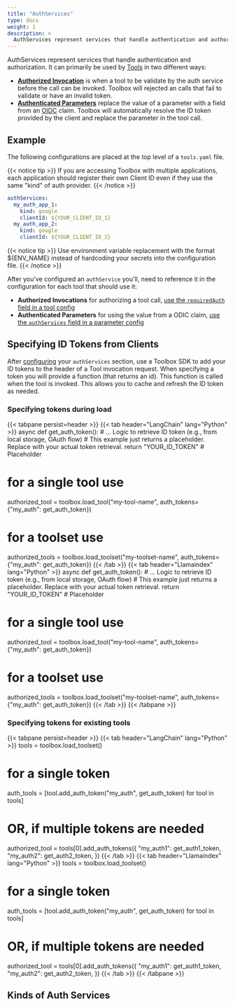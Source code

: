 ```yaml
---
title: "AuthServices"
type: docs
weight: 1
description: >
  AuthServices represent services that handle authentication and authorization. 
---
```


AuthServices represent services that handle authentication and authorization. It
can primarily be used by [Tools](../tools) in two different ways:

- [**Authorized Invocation**][auth-invoke] is when a tool
  to be validate by the auth service before the call can be invoked. Toolbox
  will rejected an calls that fail to validate or have an invalid token.
- [**Authenticated Parameters**][auth-params] replace the value of a parameter
  with a field from an [OIDC][openid-claims] claim. Toolbox will automatically
  resolve the ID token provided by the client and replace the parameter in the
  tool call.

[openid-claims]: https://openid.net/specs/openid-connect-core-1_0.html#StandardClaims
[auth-invoke]: ../tools/#authorized-invocations
[auth-params]: ../tools/#authenticated-parameters

## Example

The following configurations are placed at the top level of a `tools.yaml` file.

{{< notice tip >}}
If you are accessing Toolbox with multiple applications, each
 application should register their own Client ID even if they use the same
 "kind" of auth provider.
{{< /notice >}}

```yaml
authServices:
  my_auth_app_1:
    kind: google
    clientId: ${YOUR_CLIENT_ID_1}
  my_auth_app_2:
    kind: google
    clientId: ${YOUR_CLIENT_ID_2}
```

{{< notice tip >}}
Use environment variable replacement with the format ${ENV_NAME}
instead of hardcoding your secrets into the configuration file.
{{< /notice >}}

After you've configured an `authService` you'll, need to reference it in the
configuration for each tool that should use it:

- **Authorized Invocations** for authorizing a tool call, [use the
  `requiredAuth` field in a tool config][auth-invoke]
- **Authenticated Parameters** for using the value from a ODIC claim, [use the
  `authServices` field in a parameter config][auth-params]

## Specifying ID Tokens from Clients

After [configuring](#example) your `authServices` section, use a Toolbox SDK to
add your ID tokens to the header of a Tool invocation request. When specifying a
token you will provide a function (that returns an id). This function is called
when the tool is invoked. This allows you to cache and refresh the ID token as
needed.

### Specifying tokens during load

{{< tabpane persist=header >}}
{{< tab header="LangChain" lang="Python" >}}
async def get_auth_token():
    # ... Logic to retrieve ID token (e.g., from local storage, OAuth flow)
    # This example just returns a placeholder. Replace with your actual token retrieval.
    return "YOUR_ID_TOKEN" # Placeholder

# for a single tool use

authorized_tool = toolbox.load_tool("my-tool-name", auth_tokens={"my_auth": get_auth_token})

# for a toolset use

authorized_tools = toolbox.load_toolset("my-toolset-name", auth_tokens={"my_auth": get_auth_token})
{{< /tab >}}
{{< tab header="Llamaindex" lang="Python" >}}
async def get_auth_token():
    # ... Logic to retrieve ID token (e.g., from local storage, OAuth flow)
    # This example just returns a placeholder. Replace with your actual token retrieval.
    return "YOUR_ID_TOKEN" # Placeholder

# for a single tool use

authorized_tool = toolbox.load_tool("my-tool-name", auth_tokens={"my_auth": get_auth_token})

# for a toolset use

authorized_tools = toolbox.load_toolset("my-toolset-name", auth_tokens={"my_auth": get_auth_token})
{{< /tab >}}
{{< /tabpane >}}

### Specifying tokens for existing tools

{{< tabpane persist=header >}}
{{< tab header="LangChain" lang="Python" >}}
tools = toolbox.load_toolset()

# for a single token

auth_tools = [tool.add_auth_token("my_auth", get_auth_token) for tool in tools]

# OR, if multiple tokens are needed

authorized_tool = tools[0].add_auth_tokens({
  "my_auth1": get_auth1_token,
  "my_auth2": get_auth2_token,
})
{{< /tab >}}
{{< tab header="Llamaindex" lang="Python" >}}
tools = toolbox.load_toolset()

# for a single token

auth_tools = [tool.add_auth_token("my_auth", get_auth_token) for tool in tools]

# OR, if multiple tokens are needed

authorized_tool = tools[0].add_auth_tokens({
  "my_auth1": get_auth1_token,
  "my_auth2": get_auth2_token,
})
{{< /tab >}}
{{< /tabpane >}}

## Kinds of Auth Services
